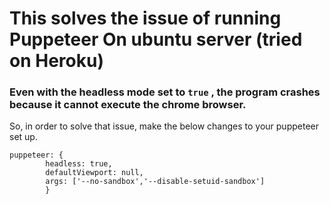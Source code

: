 # This solves the issue of running Puppeteer On ubuntu server (tried on Heroku)

### Even with the headless mode set to `true` , the program crashes because it cannot execute the chrome browser.
 So, in order to solve that issue, make the below changes to your puppeteer set up.

```
puppeteer: {
        headless: true,
        defaultViewport: null,
        args: ['--no-sandbox','--disable-setuid-sandbox']
        }
